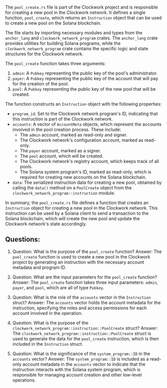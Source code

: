 The `pool_create.rs` file is part of the Clockwork project and is responsible for creating a new pool in the Clockwork network. It defines a single function, `pool_create`, which returns an `Instruction` object that can be used to create a new pool on the Solana blockchain.

The file starts by importing necessary modules and types from the `anchor_lang` and `clockwork_network_program` crates. The `anchor_lang` crate provides utilities for building Solana programs, while the `clockwork_network_program` crate contains the specific logic and state structures for the Clockwork network.

The `pool_create` function takes three arguments:

1. `admin`: A `Pubkey` representing the public key of the pool's administrator.
2. `payer`: A `Pubkey` representing the public key of the account that will pay for the creation of the pool.
3. `pool`: A `Pubkey` representing the public key of the new pool that will be created.

The function constructs an `Instruction` object with the following properties:

- `program_id`: Set to the Clockwork network program's ID, indicating that this instruction is part of the Clockwork network.
- `accounts`: A vector of `AccountMeta` objects, which represent the accounts involved in the pool creation process. These include:
  - The `admin` account, marked as read-only and signer.
  - The Clockwork network's configuration account, marked as read-only.
  - The `payer` account, marked as a signer.
  - The `pool` account, which will be created.
  - The Clockwork network's registry account, which keeps track of all pools.
  - The Solana system program's ID, marked as read-only, which is required for creating new accounts on the Solana blockchain.
- `data`: The serialized instruction data for creating a new pool, obtained by calling the `data()` method on a `PoolCreate` object from the `clockwork_network_program::instruction` module.

In summary, the `pool_create.rs` file defines a function that creates an `Instruction` object for creating a new pool in the Clockwork network. This instruction can be used by a Solana client to send a transaction to the Solana blockchain, which will create the new pool and update the Clockwork network's state accordingly.
## Questions: 
 1. Question: What is the purpose of the `pool_create` function?
   Answer: The `pool_create` function is used to create a new pool in the Clockwork project by generating an instruction with the necessary account metadata and program ID.

2. Question: What are the input parameters for the `pool_create` function?
   Answer: The `pool_create` function takes three input parameters: `admin`, `payer`, and `pool`, which are all of type `Pubkey`.

3. Question: What is the role of the `accounts` vector in the `Instruction` struct?
   Answer: The `accounts` vector holds the account metadata for the instruction, specifying the roles and access permissions for each account involved in the operation.

4. Question: What is the purpose of the `clockwork_network_program::instruction::PoolCreate` struct?
   Answer: The `clockwork_network_program::instruction::PoolCreate` struct is used to generate the data for the `pool_create` instruction, which is then included in the `Instruction` struct.

5. Question: What is the significance of the `system_program::ID` in the `accounts` vector?
   Answer: The `system_program::ID` is included as a read-only account metadata in the `accounts` vector to indicate that the instruction interacts with the Solana system program, which is responsible for managing account creation and other low-level operations.
    